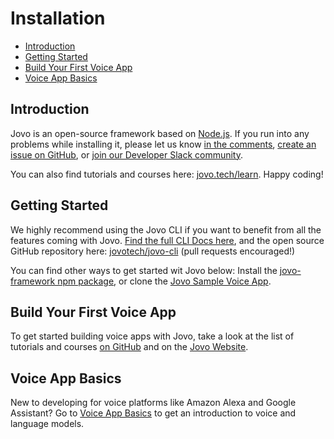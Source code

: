 # Installation

* [Introduction](#introduction)
* [Getting Started](#getting-started)
* [Build Your First Voice App](#build-your-first-voice-app)
* [Voice App Basics](#voice-app-basics)


## Introduction

Jovo is an open-source framework based on [Node.js](https://nodejs.org/). If you run into any problems while installing it, please let us know [in the comments](https://www.jovo.tech/framework/docs/installation#comments-and-questions), [create an issue on GitHub](https://github.com/jovotech/jovo-framework-nodejs/issues), or [join our Developer Slack community](https://www.jovo.tech/slack).

You can also find tutorials and courses here: [jovo.tech/learn](https://www.jovo.tech/learn). Happy coding!


## Getting Started

We highly recommend using the Jovo CLI if you want to benefit from all the features coming with Jovo. [Find the full CLI Docs here](../02_cli './cli'), and the open source GitHub repository here: [jovotech/jovo-cli](https://github.com/jovotech/jovo-cli) (pull requests encouraged!)

You can find other ways to get started wit Jovo below: Install the [jovo-framework npm package](#jovo-framework-npm-package), or clone the [Jovo Sample Voice App](#jovo-sample-voice-app). 



## Build Your First Voice App

To get started building voice apps with Jovo, take a look at the list of tutorials and courses [on GitHub](./tutorials.md '../learn') and on the [Jovo Website](https://www.jovo.tech/learn).


## Voice App Basics

New to developing for voice platforms like Amazon Alexa and Google Assistant? Go to [ Voice App Basics](./voice-app-basics.md './voice-app-basics') to get an introduction to voice and language models.


<!--[metadata]: {"description": "Learn how to get started with the Jovo Framework for ross-platform voice apps for Alexa and Google Assistant", "route": "getting-started"}-->
